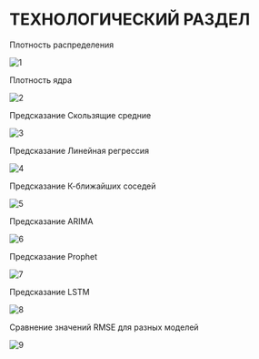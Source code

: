 # ТЕХНОЛОГИЧЕСКИЙ РАЗДЕЛ

Плотность распределения 

![1](https://github.com/BogdanGlushkov/4DPO/assets/91096839/becc23c9-3a03-4fcc-868b-6248deca4e4e)

Плотность ядра

![2](https://github.com/BogdanGlushkov/4DPO/assets/91096839/5a934989-2a47-4650-9ccf-7e0d4e5cd054)

Предсказание Скользящие средние

![3](https://github.com/BogdanGlushkov/4DPO/assets/91096839/229739b2-6be2-4ab7-8d1e-9d307639ed79)

Предсказание Линейная регрессия

![4](https://github.com/BogdanGlushkov/4DPO/assets/91096839/18a5528c-24c1-4605-8de5-13c8695a0cca)

Предсказание К-ближайших соседей

![5](https://github.com/BogdanGlushkov/4DPO/assets/91096839/fc3f1fef-3cb2-4372-9147-dd4d960515ca)

Предсказание ARIMA

![6](https://github.com/BogdanGlushkov/4DPO/assets/91096839/c4f6fbbc-a62e-43da-bd98-0e407335743f)

Предсказание Prophet

![7](https://github.com/BogdanGlushkov/4DPO/assets/91096839/d8e79eb6-561e-4ee5-99a3-534e07a896f6)

Предсказание LSTM

![8](https://github.com/BogdanGlushkov/4DPO/assets/91096839/775d1936-5b01-4da5-baac-07a15e16f5e9)

Сравнение значений RMSE для разных моделей 

![9](https://github.com/BogdanGlushkov/4DPO/assets/91096839/4605c9bd-e1d1-43c0-a9b4-0bab67b9e5d0)



